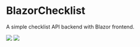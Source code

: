 # BlazorChecklist
A simple checklist API backend with Blazor frontend.

<div style="display: inline-block">
  <img src="../assets/items.png?raw=true"/>
  <img src="../assets/swagger.png?raw=true"/>
<div>
